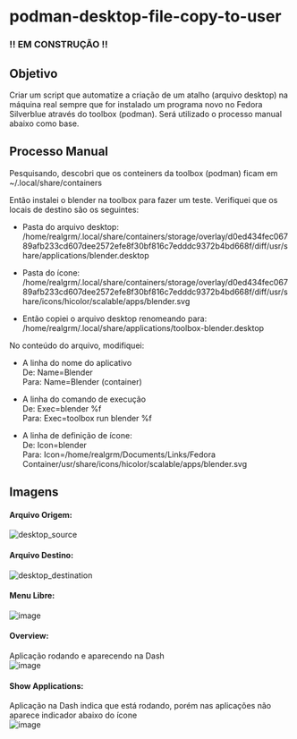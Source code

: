 # podman-desktop-file-copy-to-user

### !! EM CONSTRUÇÃO !!

## Objetivo
Criar um script que automatize a criação de um atalho (arquivo desktop) na máquina real sempre que for instalado um programa novo no Fedora Silverblue através do toolbox (podman). Será utilizado o processo manual abaixo como base.

## Processo Manual
Pesquisando, descobri que os conteiners da toolbox (podman) ficam em ~/.local/share/containers

Então instalei o blender na toolbox para fazer um teste. Verifiquei que os locais de destino são os seguintes:

- Pasta do arquivo desktop:  
/home/realgrm/.local/share/containers/storage/overlay/d0ed434fec06789afb233cd607dee2572efe8f30bf816c7edddc9372b4bd668f/diff/usr/share/applications/blender.desktop

- Pasta do ícone:  
/home/realgrm/.local/share/containers/storage/overlay/d0ed434fec06789afb233cd607dee2572efe8f30bf816c7edddc9372b4bd668f/diff/usr/share/icons/hicolor/scalable/apps/blender.svg

- Então copiei o arquivo desktop renomeando para:  
/home/realgrm/.local/share/applications/toolbox-blender.desktop

No conteúdo do arquivo, modifiquei: 

- A linha do nome do aplicativo  
De: Name=Blender  
Para: Name=Blender (container)

- A linha do comando de execução  
De: Exec=blender %f  
Para: Exec=toolbox run blender %f  

- A linha de definição de ícone:  
De: Icon=blender  
Para: Icon=/home/realgrm/Documents/Links/Fedora Container/usr/share/icons/hicolor/scalable/apps/blender.svg 

## Imagens

#### Arquivo Origem:
![desktop_source](https://user-images.githubusercontent.com/23300290/98545368-252a1e00-2274-11eb-8380-f3c894af5df0.png)

#### Arquivo Destino:
![desktop_destination](https://user-images.githubusercontent.com/23300290/98545365-24918780-2274-11eb-8053-0851b496abdc.png)

#### Menu Libre:
![image](https://user-images.githubusercontent.com/23300290/98615903-6f45ea80-22da-11eb-84a4-cd5f2c7e72cd.png)

#### Overview:
Aplicação rodando e aparecendo na Dash   
![image](https://user-images.githubusercontent.com/23300290/98615310-0ca01f00-22d9-11eb-853a-f9b45b307b42.png)

#### Show Applications:
Aplicação na Dash indica que está rodando, porém nas aplicações não aparece indicador abaixo do ícone  
![image](https://user-images.githubusercontent.com/23300290/98615618-d616d400-22d9-11eb-8fce-3e3d3c09ffaa.png)
